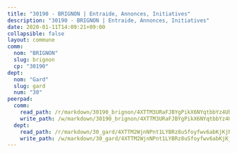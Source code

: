 ```yaml
---
title: "30190 - BRIGNON | Entraide, Annonces, Initiatives"
description: "30190 - BRIGNON | Entraide, Annonces, Initiatives"
date: 2020-01-11T14:09:21+09:00
collapsible: false
layout: commune
comm:
  nom: "BRIGNON"
  slug: brignon
  cp: "30190"
dept:
  nom: "Gard"
  slug: gard
  num: "30"
peerpad:
  comm:
    read_path: /r/markdown/30190_brignon/4XTTM3URaFJBYgPikX6NYqtbbYz4UhUMSsSeYWDV9V4ZePC6B
    write_path: /w/markdown/30190_brignon/4XTTM3URaFJBYgPikX6NYqtbbYz4UhUMSsSeYWDV9V4ZePC6B-K3TgUMZjiV8nAjJhmeCAPozMu8XCrCQuSDSj1Xw3ZL8YUBhKUeupzmZDg9aUUB5ewwbgZ4HrxyWbLKSUtS4p2TuL9PeWJ8MoQ8mPJ1yW7KV9ibTrHFP6HynriWqK6xjnjh5Keq5h
  dept:
    read_path: /r/markdown/30_gard/4XTTM2WjnNPnt1LYBRz8uSfoyfwv6abKjKjNdBGxuvymmgvkj
    write_path: /w/markdown/30_gard/4XTTM2WjnNPnt1LYBRz8uSfoyfwv6abKjKjNdBGxuvymmgvkj-K3TgUpCvFefN2LRJ7huXqVovWWqmjJgEMWkVs9s4fhfrGjyZZK9z4gxyddycCKs6S9BWFUcJqqZYCKuxj79SWNiGiob7Xchr25rMmkVQhAFrAwBxAqY3T99GTsQfKxLrXrnx3pGK
---
```


